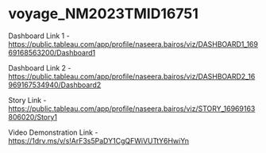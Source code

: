 # voyage_NM2023TMID16751

Dashboard Link 1 - https://public.tableau.com/app/profile/naseera.bairos/viz/DASHBOARD1_16969168563200/Dashboard1

Dashboard Link 2 - https://public.tableau.com/app/profile/naseera.bairos/viz/DASHBOARD2_16969167534940/Dashboard2

Story Link - https://public.tableau.com/app/profile/naseera.bairos/viz/STORY_16969163806020/Story1

Video Demonstration Link - https://1drv.ms/v/s!ArF3s5PaDY1CgQFWiVUTtY6HwiYn
